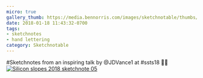```yaml
---
micro: true
gallery_thumb: https://media.bennorris.com/images/sketchnotable/thumbs/silicon-slopes-2018-sketchnote-05.jpg
date: 2018-01-18 11:43:32-0700
tags:
- sketchnotes
- hand lettering
category: Sketchnotable
---
```


#Sketchnotes from an inspiring talk by @JDVance1 at #ssts18 ✍🏼 [![Silicon slopes 2018 sketchnote 05](https://media.bennorris.com/images/sketchnotable/silicon-slopes-2018/silicon-slopes-2018-sketchnote-05.jpg)](https://media.bennorris.com/images/sketchnotable/silicon-slopes-2018/silicon-slopes-2018-sketchnote-05.jpg)